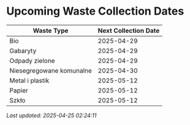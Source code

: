 # Upcoming Waste Collection Dates

| Waste Type | Next Collection Date |
|------------|----------------------|
| Bio | 2025-04-29 |
| Gabaryty | 2025-04-29 |
| Odpady zielone | 2025-04-29 |
| Niesegregowane komunalne | 2025-04-30 |
| Metal i plastik | 2025-05-12 |
| Papier | 2025-05-12 |
| Szkło | 2025-05-12 |


*Last updated: 2025-04-25 02:24:11*
